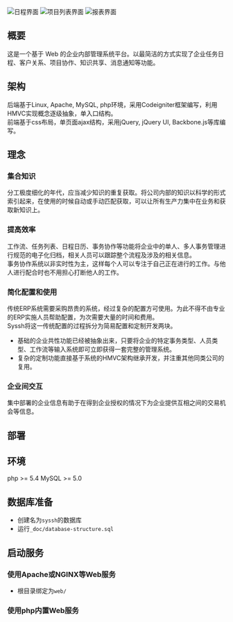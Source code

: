 <img src="https://raw.github.com/uicestone/syssh/master/_doc/introduction/schedule.png" alt="日程界面" />
<img src="https://raw.github.com/uicestone/syssh/master/_doc/introduction/project.png" alt="项目列表界面" />
<img src="https://raw.github.com/uicestone/syssh/master/_doc/introduction/achievement.png" alt="报表界面" />

概要
---
这是一个基于 Web 的企业内部管理系统平台。以最简洁的方式实现了企业任务日程、客户关系、项目协作、知识共享、消息通知等功能。

架构
---
后端基于Linux, Apache, MySQL, php环境，采用Codeigniter框架编写，利用HMVC实现概念逐级抽象，单入口结构。  
前端基于css布局，单页面ajax结构，采用jQuery, jQuery UI, Backbone.js等库编写。 

理念
---
### 集合知识
分工极度细化的年代，应当减少知识的重复获取。将公司内部的知识以科学的形式索引起来，在使用的时候自动或手动匹配获取，可以让所有生产力集中在业务和获取新知识上。

### 提高效率
工作流、任务列表、日程日历、事务协作等功能将企业中的单人、多人事务管理进行规范的电子化归档，相关人员可以跟踪整个流程及涉及的相关信息。  
事务协作系统以非实时性为主，这样每个人可以专注于自己正在进行的工作。与他人进行配合时也不用担心打断他人的工作。

### 简化配置和使用
传统ERP系统需要采购昂贵的系统，经过复杂的配置方可使用。为此不得不由专业的ERP实施人员帮助配置，为次需要大量的时间和费用。  
Syssh将这一传统配置的过程拆分为简易配置和定制开发两块。  
 * 基础的企业共性功能已经被抽象出来，只要将企业的特定事务类型、人员类型、工作流等输入系统即可立即获得一套完整的管理系统。  
 * 复杂的定制功能直接基于系统的HMVC架构继承开发，并注重其他同类公司的复用。

### 企业间交互
集中部署的企业信息有助于在得到企业授权的情况下为企业提供互相之间的交易机会等信息。

部署
---

## 环境
php >= 5.4
MySQL >= 5.0

## 数据库准备
- 创建名为`syssh`的数据库
- 运行`_doc/database-structure.sql`

## 启动服务

### 使用Apache或NGINX等Web服务
- 根目录绑定为`web/`
### 使用php内置Web服务